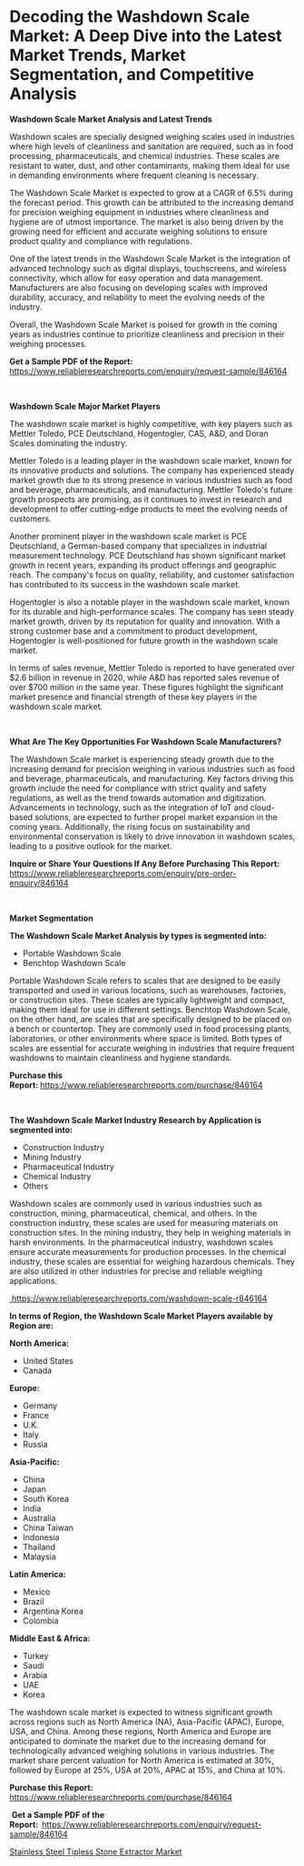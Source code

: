 <p><h1>Decoding the Washdown Scale Market: A Deep Dive into the Latest Market Trends, Market Segmentation, and Competitive Analysis</h1></p><p><strong>Washdown Scale Market Analysis and Latest Trends</strong></p>
<p><p>Washdown scales are specially designed weighing scales used in industries where high levels of cleanliness and sanitation are required, such as in food processing, pharmaceuticals, and chemical industries. These scales are resistant to water, dust, and other contaminants, making them ideal for use in demanding environments where frequent cleaning is necessary.</p><p>The Washdown Scale Market is expected to grow at a CAGR of 6.5% during the forecast period. This growth can be attributed to the increasing demand for precision weighing equipment in industries where cleanliness and hygiene are of utmost importance. The market is also being driven by the growing need for efficient and accurate weighing solutions to ensure product quality and compliance with regulations.</p><p>One of the latest trends in the Washdown Scale Market is the integration of advanced technology such as digital displays, touchscreens, and wireless connectivity, which allow for easy operation and data management. Manufacturers are also focusing on developing scales with improved durability, accuracy, and reliability to meet the evolving needs of the industry.</p><p>Overall, the Washdown Scale Market is poised for growth in the coming years as industries continue to prioritize cleanliness and precision in their weighing processes.</p></p>
<p><strong>Get a Sample PDF of the Report:&nbsp;</strong> <a href="https://www.reliableresearchreports.com/enquiry/request-sample/846164">https://www.reliableresearchreports.com/enquiry/request-sample/846164</a></p>
<p>&nbsp;</p>
<p><strong>Washdown Scale Major Market Players</strong></p>
<p><p>The washdown scale market is highly competitive, with key players such as Mettler Toledo, PCE Deutschland, Hogentogler, CAS, A&D, and Doran Scales dominating the industry. </p><p>Mettler Toledo is a leading player in the washdown scale market, known for its innovative products and solutions. The company has experienced steady market growth due to its strong presence in various industries such as food and beverage, pharmaceuticals, and manufacturing. Mettler Toledo's future growth prospects are promising, as it continues to invest in research and development to offer cutting-edge products to meet the evolving needs of customers. </p><p>Another prominent player in the washdown scale market is PCE Deutschland, a German-based company that specializes in industrial measurement technology. PCE Deutschland has shown significant market growth in recent years, expanding its product offerings and geographic reach. The company's focus on quality, reliability, and customer satisfaction has contributed to its success in the washdown scale market. </p><p>Hogentogler is also a notable player in the washdown scale market, known for its durable and high-performance scales. The company has seen steady market growth, driven by its reputation for quality and innovation. With a strong customer base and a commitment to product development, Hogentogler is well-positioned for future growth in the washdown scale market.</p><p>In terms of sales revenue, Mettler Toledo is reported to have generated over $2.6 billion in revenue in 2020, while A&D has reported sales revenue of over $700 million in the same year. These figures highlight the significant market presence and financial strength of these key players in the washdown scale market.</p></p>
<p>&nbsp;</p>
<p><strong>What Are The Key Opportunities For Washdown Scale Manufacturers?</strong></p>
<p><p>The Washdown Scale market is experiencing steady growth due to the increasing demand for precision weighing in various industries such as food and beverage, pharmaceuticals, and manufacturing. Key factors driving this growth include the need for compliance with strict quality and safety regulations, as well as the trend towards automation and digitization. Advancements in technology, such as the integration of IoT and cloud-based solutions, are expected to further propel market expansion in the coming years. Additionally, the rising focus on sustainability and environmental conservation is likely to drive innovation in washdown scales, leading to a positive outlook for the market.</p></p>
<p><strong>Inquire or Share Your Questions If Any Before Purchasing This Report:</strong> <a href="https://www.reliableresearchreports.com/enquiry/pre-order-enquiry/846164">https://www.reliableresearchreports.com/enquiry/pre-order-enquiry/846164</a></p>
<p>&nbsp;</p>
<p><strong>Market Segmentation</strong></p>
<p><strong>The Washdown Scale Market Analysis by types is segmented into:</strong></p>
<p><ul><li>Portable Washdown Scale</li><li>Benchtop Washdown Scale</li></ul></p>
<p><p>Portable Washdown Scale refers to scales that are designed to be easily transported and used in various locations, such as warehouses, factories, or construction sites. These scales are typically lightweight and compact, making them ideal for use in different settings. Benchtop Washdown Scale, on the other hand, are scales that are specifically designed to be placed on a bench or countertop. They are commonly used in food processing plants, laboratories, or other environments where space is limited. Both types of scales are essential for accurate weighing in industries that require frequent washdowns to maintain cleanliness and hygiene standards.</p></p>
<p><strong>Purchase this Report:&nbsp;</strong><a href="https://www.reliableresearchreports.com/purchase/846164">https://www.reliableresearchreports.com/purchase/846164</a></p>
<p>&nbsp;</p>
<p><strong>The Washdown Scale Market Industry Research by Application is segmented into:</strong></p>
<p><ul><li>Construction Industry</li><li>Mining Industry</li><li>Pharmaceutical Industry</li><li>Chemical Industry</li><li>Others</li></ul></p>
<p><p>Washdown scales are commonly used in various industries such as construction, mining, pharmaceutical, chemical, and others. In the construction industry, these scales are used for measuring materials on construction sites. In the mining industry, they help in weighing materials in harsh environments. In the pharmaceutical industry, washdown scales ensure accurate measurements for production processes. In the chemical industry, these scales are essential for weighing hazardous chemicals. They are also utilized in other industries for precise and reliable weighing applications.</p></p>
<p><a href="https://www.reliableresearchreports.com/washdown-scale-r846164">&nbsp;https://www.reliableresearchreports.com/washdown-scale-r846164</a></p>
<p><strong>In terms of Region, the Washdown Scale Market Players available by Region are:</strong></p>
<p>
    <p> <strong> North America: </strong>
        <ul>
            <li>United States</li>
            <li>Canada</li>
        </ul>
        </p> 
    <p> <strong> Europe: </strong>
        <ul>
            <li>Germany</li>
            <li>France</li>
            <li>U.K.</li>
            <li>Italy</li>
            <li>Russia</li>
        </ul>
        </p> 
    <p> <strong> Asia-Pacific: </strong>
        <ul>
            <li>China</li>
            <li>Japan</li>
            <li>South Korea</li>
            <li>India</li>
            <li>Australia</li>
            <li>China Taiwan</li>
            <li>Indonesia</li>
            <li>Thailand</li>
            <li>Malaysia</li>
        </ul>
        </p> 
    <p> <strong> Latin America: </strong>
        <ul>
            <li>Mexico</li>
            <li>Brazil</li>
            <li>Argentina Korea</li>
            <li>Colombia</li>
        </ul>
        </p> 
    <p> <strong> Middle East & Africa: </strong>
        <ul>
            <li>Turkey</li>
            <li>Saudi</li>
            <li>Arabia</li>
            <li>UAE</li>
            <li>Korea</li>
        </ul>
    </p>
    </p>
<p><p>The washdown scale market is expected to witness significant growth across regions such as North America (NA), Asia-Pacific (APAC), Europe, USA, and China. Among these regions, North America and Europe are anticipated to dominate the market due to the increasing demand for technologically advanced weighing solutions in various industries. The market share percent valuation for North America is estimated at 30%, followed by Europe at 25%, USA at 20%, APAC at 15%, and China at 10%.</p></p>
<p><strong>Purchase this Report: </strong><a href="https://www.reliableresearchreports.com/purchase/846164">https://www.reliableresearchreports.com/purchase/846164</a></p>
<p>&nbsp;<strong>Get a Sample PDF of the Report:&nbsp;&nbsp;</strong><a href="https://www.reliableresearchreports.com/enquiry/request-sample/846164">https://www.reliableresearchreports.com/enquiry/request-sample/846164</a></p>
<p><strong></strong></p>
<p><p><a href="https://noble-drawer-34c.notion.site/Stainless-Steel-Tipless-Stone-Extractor-Market-Exploring-Market-Share-Market-Trends-and-Future-Gr-f2b74ebc20604adbaff762fb5dcb0626">Stainless Steel Tipless Stone Extractor Market</a></p></p>